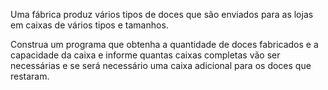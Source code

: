 Uma fábrica produz vários tipos de doces que são enviados para as lojas em caixas de vários tipos e tamanhos.

Construa um programa que obtenha a quantidade de doces fabricados e a capacidade da caixa e informe quantas caixas completas vão ser necessárias e se será necessário uma caixa adicional para os doces que restaram.